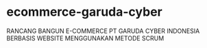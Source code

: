 # ecommerce-garuda-cyber
RANCANG BANGUN E-COMMERCE PT GARUDA CYBER  INDONESIA BERBASIS WEBSITE  MENGGUNAKAN METODE  SCRUM
